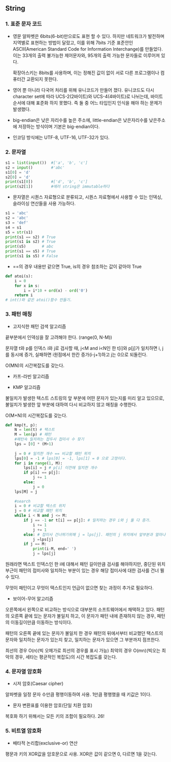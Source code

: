 ## String

### 1. 표준 문자 코드

- 영문 알파벳은 6bits(6-bit)만으로도 표현 할 수 있다. 하지만 네트워크가 발전하며 지역별로 표현하는 방법이 달랐고, 이를 위해 7bits 기준 표준안인 ASCII(American Standard Code for Information Interchange)를 만들었다. 이는 33개의 출력 불가능한 제어문자와, 95개의 출력 가능한 문자들로 이루어져 있다.

  확장아스키는 8bits를 사용하며, 이는 정해진 값이 없이 서로 다른 프로그램이나 컴퓨터간 교환되지 못한다.

- 영어 뿐 아니라 다국어 처리를 위해 유니코드가 만들어 졌다. 유니코드도 다시 character set에 따라 UCS-2(2바이트)와 UCS-4(4바이트)로 나뉘는데, 바이트 순서에 대해 표준화 하지 못했다. 즉 둘 중 어느 타입인지 인식을 해야 하는 문제가 발생했다.

- big-endian은 낮은 자리수를 높은 주소에, little-endian은 낮은자리수를 낮은주소에 저장하는 방식이며 기본은 big-endian이다.

- 인코딩 방식에는 UTF-8, UTF-16, UTF-32가 있다.



### 2. 문자열

```python
s1 = list(input())  #['a', 'b', 'c']
s2 = input()		#'abc'
s1[0] = 'd'
s2[0] = 'd'
print(s1[0])		#['d', 'b', 'c']
print(s2[1])		#에러 string은 immutable하다
```

- 문자열은 시퀀스 자료형으로 분류되고, 시퀀스 자료형에서 사용할 수 있는 인덱싱, 슬라이싱 연산들을 사용 가능하다.



```python
s1 = 'abc'
s2 = 'abc'
s3 = 'def'
s4 = s1
s5 = str(s1)
print(s1 == s2) # True
print(s1 is s2) # True
print(s5)		# abc
print(s1 == s5) # True
print(s1 is s5) # False
```

- ==의 경우 내용만 같으면 True, is의 경우 참조하는 값이 같아야 True



```python
def atoi(s):
    i = 0
    for x in s:
        i = i*10 + ord(x) - ord('0')
    return i
# int()와 같은 atoi()함수 만들기.
```



### 3. 패턴 매칭

- 고지식한 패턴 검색 알고리즘

끝부분에서 인덱싱을 잘 고려해야 한다. (range(0, N-M))

문자열 t와 p를 인덱스 i와 j로 검사할 때, j<M and i<N인 한 t[i]와 p[j]가 일치하면 i, j를 동시에 증가, 실패하면 i원점에서 한칸 증가(i-j+1)하고 j는 0으로 되돌린다.

O(MN)의 시간복잡도를 갖는다.



- 카프-라빈 알고리즘

- KMP 알고리즘

불일치가 발생한 텍스트 스트링의 앞 부분에 어떤 문자가 있는지를 미리 알고 있으므로, 불일치가 발생한 앞 부분에 대하여 다시 비교하지 않고 매칭을 수행한다.

O(M+N)의 시간복잡도를 갖는다.

```python
def kmp(t, p):
    N = len(t) # 택스트
    M = len(p) # 패턴
    #패턴속 일치하는 접두사 접미사 수 찾기
    lps = [0] * (M+1)
    
    j = 0 # 일치한 개수 == 비교할 패턴 위치
    lps[0] = -1 # lps[0] = -1, lps[1] = 0 으로 고정이다.
    for i in range(1, M):
        lps[i] = j # p[i] 이전에 일치한 개수
        if p[i] == p[j]:
            j += 1
        else:
            j = 0
    lps[M] = j
    
    #search
    i = 0 # 비교할 택스트 위치
    j = 0 # 비교할 패턴 위치
    while i < N and j <= M:
        if j == -1 or t[i] == p[j]: # 일치하는 경우 i와 j 둘 다 증가. 
            i += 1
            j += 1
        else: # 접미사 건너뛰기위해 j = lps[j]. 패턴의 j 위치에서 앞부분과 얼마나 겹치는지를 불러온다.
            j =lps[j]
        if j == M:
            print(i-M, end=' ')
            j = lps[j]
```

원래라면 택스트 인덱스인 한 i에 대해서 패턴 길이만큼 검사를 해야하지만, 중단된 위치부근이 패턴의 접미사와 일치하는 부분이 있는 경우 해당 접미사에 대한 검사를 건너 뛸 수 있다.

무엇이 패턴이고 무엇이 택스트인지 언급이 없으면 찾는 과정이 추가로 필요하다.



- 보이어-무어 알고리즘

오른쪽에서 왼쪽으로 비교하는 방식으로 대부분의 소프트웨어에서 채택하고 있다. 패턴의 오른쪽 끝에 있는 문자가 불일치 하고, 이 문자가 패턴 내에 존재하지 않는 경우, 패턴의 이동길이만큼 이동하는 방식이다.

패턴의 오른쪽 끝에 있는 문자가 불일치 한 경우 패턴의 뒤에서부터 비교했던 택스트의 문자와 일치하는 문자가 있는지 찾고, 일치하는 문자가 있으면 그 부분까지 점프한다.

최선의 경우 O(n)(빅 오메가로 최선의 경우를 표시 가능) 최악의 경우 O(mn)(빅오는 최악의 경우, 세타는 평균적인 복잡도)의 시간 복잡도를 갖는다.



### 4. 문자열 암호화

- 시저 암호(Caesar cipher)

알파벳을 일정 문자 수만큼 평행이동하여 사용. 1만큼 평행했을 때 키값은 1이다.

- 문자 변환표를 이용한 암호(단일 치환 암호)

복호화 하기 위해서는 모든 키의 조합이 필요하다. 26!



### 5. 비트열 암호화

- 배타적 논리합(exclusive-or) 연산

평문과 키의 XOR값을 암호문으로 사용. XOR은 값이 같으면 0, 다르면 1을 갖는다.
